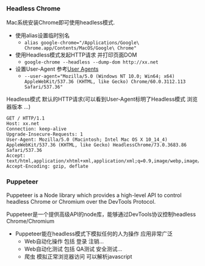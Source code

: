 ### Headless Chrome

Mac系统安装Chrome即可使用headless模式.

* 使用alias设置临时别名
  * `alias google-chrome="/Applications/Google\ Chrome.app/Contents/MacOS/Google\ Chrome"`
* 使用Headless模式发起HTTP请求 并打印页面DOM
  * `google-chrome --headless --dump-dom http://xx.net`
* 设置User-Agent 参考[User Agents](https://developers.whatismybrowser.com/)
  * `--user-agent="Mozilla/5.0 (Windows NT 10.0; Win64; x64) AppleWebKit/537.36 (KHTML, like Gecko) Chrome/60.0.3112.113 Safari/537.36"`


Headless模式 默认的HTTP请求(可以看到User-Agent标明了Headless模式 浏览器版本 ...)
```
GET / HTTP/1.1
Host: xx.net
Connection: keep-alive
Upgrade-Insecure-Requests: 1
User-Agent: Mozilla/5.0 (Macintosh; Intel Mac OS X 10_14_4) AppleWebKit/537.36 (KHTML, like Gecko) HeadlessChrome/73.0.3683.86 Safari/537.36
Accept: text/html,application/xhtml+xml,application/xml;q=0.9,image/webp,image/apng,*/*;q=0.8
Accept-Encoding: gzip, deflate
```


### Puppeteer

Puppeteer is a Node library which provides a high-level API to control headless Chrome or Chromium over the DevTools Protocol.

Puppeteer是一个提供高级API的node库，能够通过DevTools协议控制headless Chrome/Chromium

* Puppeteer能在headless模式下模拟任何的人为操作 应用非常广泛
  * Web自动化操作  包括 登录 注销...
  * Web自动化测试  包括 QA测试 安全测试...
  * 爬虫 模拟正常浏览器访问 可以解析javascript
